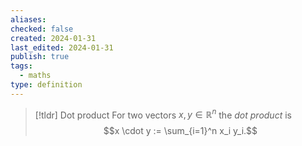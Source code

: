 ```yaml
---
aliases: 
checked: false
created: 2024-01-31
last_edited: 2024-01-31
publish: true
tags:
  - maths
type: definition
---
```

>[!tldr] Dot product
>For two vectors $x,y \in \mathbb{R}^n$ the *dot product* is
>$$x \cdot y := \sum_{i=1}^n x_i y_i.$$

